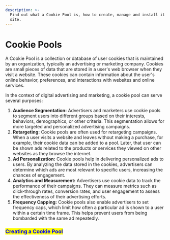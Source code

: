 ```yaml
---
description: >-
  Find out what a Cookie Pool is, how to create, manage and install it on your
  site.
---
```


# Cookie Pools

A Cookie Pool is a collection or database of user cookies that is maintained by an organization, typically an advertising or marketing company. Cookies are small pieces of data that are stored in a user's web browser when they visit a website. These cookies can contain information about the user's online behavior, preferences, and interactions with websites and online services.

In the context of digital advertising and marketing, a cookie pool can serve several purposes:

1. **Audience Segmentation:** Advertisers and marketers use cookie pools to segment users into different groups based on their interests, behaviors, demographics, or other criteria. This segmentation allows for more targeted and personalized advertising campaigns.
2. **Retargeting:** Cookie pools are often used for retargeting campaigns. When a user visits a website and leaves without making a purchase, for example, their cookie data can be added to a pool. Later, that user can be shown ads related to the products or services they viewed on other websites as they browse the internet.
3. **Ad Personalization:** Cookie pools help in delivering personalized ads to users. By analyzing the data stored in the cookies, advertisers can determine which ads are most relevant to specific users, increasing the chances of engagement.
4. **Analytics and Measurement:** Advertisers use cookie data to track the performance of their campaigns. They can measure metrics such as click-through rates, conversion rates, and user engagement to assess the effectiveness of their advertising efforts.
5. **Frequency Capping:** Cookie pools also enable advertisers to set frequency caps, which limit how often a particular ad is shown to a user within a certain time frame. This helps prevent users from being bombarded with the same ad repeatedly.

### <mark style="color:blue;">Creating a Cookie Pool</mark>


